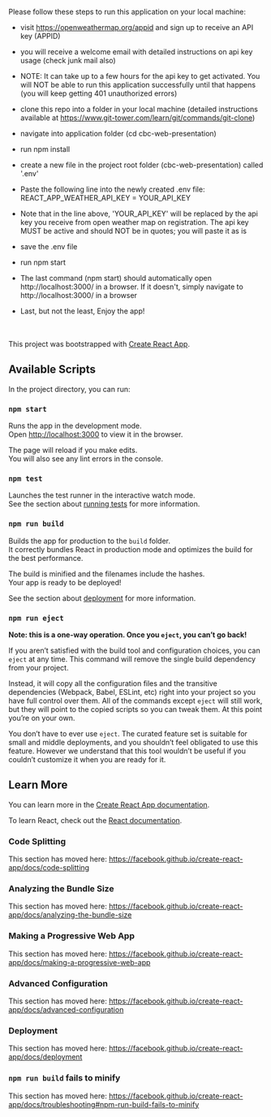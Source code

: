 Please follow these steps to run this application on your local machine:

- visit https://openweathermap.org/appid and sign up to receive an API key (APPID)

- you will receive a welcome email with detailed instructions on api key usage (check junk mail also)

- NOTE: It can take up to a few hours for the api key to get activated. You will NOT be able to run this application successfully until that happens (you will keep getting 401 unauthorized errors)

- clone this repo into a folder in your local machine (detailed instructions available at https://www.git-tower.com/learn/git/commands/git-clone)

- navigate into application folder (cd cbc-web-presentation)

- run npm install

- create a new file in the project root folder (cbc-web-presentation) called '.env'

- Paste the following line into the newly created .env file: REACT_APP_WEATHER_API_KEY = YOUR_API_KEY

- Note that in the line above, 'YOUR_API_KEY' will be replaced by the api key you receive from open weather map on registration.  The api key MUST be active and should NOT be in quotes; you will paste it as is

- save the .env file

- run npm start

- The last command (npm start) should automatically open http://localhost:3000/ in a browser. If it doesn't, simply navigate to http://localhost:3000/ in a browser

- Last, but not the least, Enjoy the app! 

<br/><br/>
This project was bootstrapped with [Create React App](https://github.com/facebook/create-react-app).

## Available Scripts

In the project directory, you can run:

### `npm start`

Runs the app in the development mode.<br>
Open [http://localhost:3000](http://localhost:3000) to view it in the browser.

The page will reload if you make edits.<br>
You will also see any lint errors in the console.

### `npm test`

Launches the test runner in the interactive watch mode.<br>
See the section about [running tests](https://facebook.github.io/create-react-app/docs/running-tests) for more information.

### `npm run build`

Builds the app for production to the `build` folder.<br>
It correctly bundles React in production mode and optimizes the build for the best performance.

The build is minified and the filenames include the hashes.<br>
Your app is ready to be deployed!

See the section about [deployment](https://facebook.github.io/create-react-app/docs/deployment) for more information.

### `npm run eject`

**Note: this is a one-way operation. Once you `eject`, you can’t go back!**

If you aren’t satisfied with the build tool and configuration choices, you can `eject` at any time. This command will remove the single build dependency from your project.

Instead, it will copy all the configuration files and the transitive dependencies (Webpack, Babel, ESLint, etc) right into your project so you have full control over them. All of the commands except `eject` will still work, but they will point to the copied scripts so you can tweak them. At this point you’re on your own.

You don’t have to ever use `eject`. The curated feature set is suitable for small and middle deployments, and you shouldn’t feel obligated to use this feature. However we understand that this tool wouldn’t be useful if you couldn’t customize it when you are ready for it.

## Learn More

You can learn more in the [Create React App documentation](https://facebook.github.io/create-react-app/docs/getting-started).

To learn React, check out the [React documentation](https://reactjs.org/).

### Code Splitting

This section has moved here: https://facebook.github.io/create-react-app/docs/code-splitting

### Analyzing the Bundle Size

This section has moved here: https://facebook.github.io/create-react-app/docs/analyzing-the-bundle-size

### Making a Progressive Web App

This section has moved here: https://facebook.github.io/create-react-app/docs/making-a-progressive-web-app

### Advanced Configuration

This section has moved here: https://facebook.github.io/create-react-app/docs/advanced-configuration

### Deployment

This section has moved here: https://facebook.github.io/create-react-app/docs/deployment

### `npm run build` fails to minify

This section has moved here: https://facebook.github.io/create-react-app/docs/troubleshooting#npm-run-build-fails-to-minify
